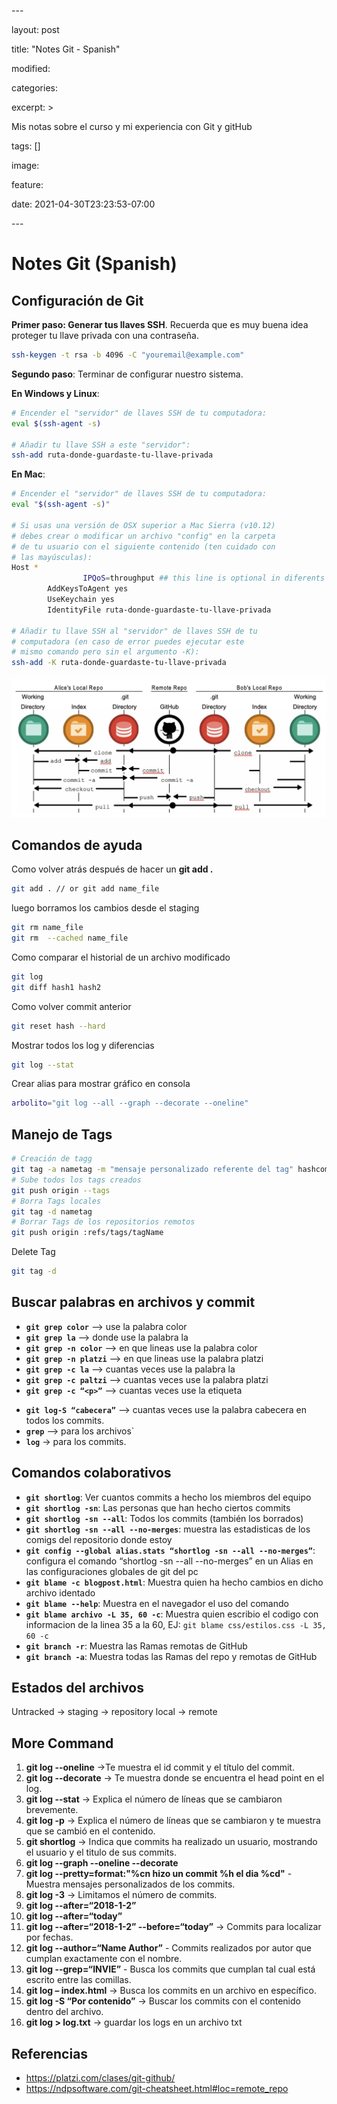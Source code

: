 \---

layout: post

title: "Notes Git - Spanish"

modified:

categories:

excerpt: >

 Mis notas sobre el curso y mi experiencia con Git y gitHub

tags: []

image:

feature:

date: 2021-04-30T23:23:53-07:00

\---

# Notes Git (Spanish)

## Configuración de Git

**Primer paso: Generar tus llaves SSH**. Recuerda que es muy buena idea proteger tu llave privada con una contraseña.

```bash
ssh-keygen -t rsa -b 4096 -C "youremail@example.com"
```

**Segundo paso**: Terminar de configurar nuestro sistema.

**En Windows y Linux**:

```bash
# Encender el "servidor" de llaves SSH de tu computadora:
eval $(ssh-agent -s)

# Añadir tu llave SSH a este "servidor":
ssh-add ruta-donde-guardaste-tu-llave-privada
```

**En Mac**:

```bash
# Encender el "servidor" de llaves SSH de tu computadora:
eval "$(ssh-agent -s)"

# Si usas una versión de OSX superior a Mac Sierra (v10.12)
# debes crear o modificar un archivo "config" en la carpeta
# de tu usuario con el siguiente contenido (ten cuidado con
# las mayúsculas):
Host *
				IPQoS=throughput ## this line is optional in diferents version on mac
        AddKeysToAgent yes
        UseKeychain yes
        IdentityFile ruta-donde-guardaste-tu-llave-privada

# Añadir tu llave SSH al "servidor" de llaves SSH de tu
# computadora (en caso de error puedes ejecutar este
# mismo comando pero sin el argumento -K):
ssh-add -K ruta-donde-guardaste-tu-llave-privada
```



![git_multiuserflow](./notes-git/git_multiuserflow.png)

## Comandos de ayuda

Como volver atrás después de hacer un **git add .**

```sh
git add . // or git add name_file
```

luego borramos los cambios desde el staging

```sh
git rm name_file
git rm  --cached name_file
```

Como comparar el historial de un archivo modificado

```sh
git log
git diff hash1 hash2
```

Como volver commit anterior

```bash
git reset hash --hard
```

Mostrar todos los log y diferencias

```bash
git log --stat
```

Crear alias para mostrar gráfico en consola

```bash
arbolito="git log --all --graph --decorate --oneline"
```

## Manejo de Tags

```bash
# Creación de tagg
git tag -a nametag -m "mensaje personalizado referente del tag" hashcommit
# Sube todos los tags creados
git push origin --tags
# Borra Tags locales
git tag -d nametag
# Borrar Tags de los repositorios remotos
git push origin :refs/tags/tagName 
```

Delete Tag

```bash
git tag -d
```



## Buscar palabras en archivos y commit

- **`git grep color`** --> use la palabra color
- **`git grep la`** --> donde use la palabra la
- **`git grep -n color`** –> en que lineas use la palabra color
- **`git grep -n platzi`** --> en que lineas use la palabra platzi
- **`git grep -c la`** --> cuantas veces use la palabra la
- **`git grep -c paltzi`** --> cuantas veces use la palabra platzi
- **`git grep -c “<p>”`** –> cuantas veces use la etiqueta <p>
- **`git log-S “cabecera”`** --> cuantas veces use la palabra cabecera en
  todos los commits.
- **`grep`** –> para los archivos`
- **`log`** -> para los commits.

## Comandos colaborativos

- **`git shortlog`**: Ver cuantos commits a hecho los miembros del equipo
- **`git shortlog -sn`**: Las personas que han hecho ciertos commits
- **`git shortlog -sn --all`**: Todos los commits (también los borrados)
- **`git shortlog -sn --all --no-merges`**: muestra las estadisticas de los comigs del repositorio donde estoy
- **`git config --global alias.stats “shortlog -sn --all --no-merges”`**: configura el comando “shortlog -sn --all --no-merges” en un Alias en las configuraciones globales de git del pc
- **`git blame -c blogpost.html`**: Muestra quien ha hecho cambios en dicho archivo identado
- **`git blame --help`**: Muestra en el navegador el uso del comando
- **`git blame archivo -L 35, 60 -c`**: Muestra quien escribio el codigo con informacion de la linea 35 a la 60, EJ: `git blame css/estilos.css -L 35, 60 -c`
- **`git branch -r`**: Muestra las Ramas remotas de GitHub
- **`git branch -a`**: Muestra todas las Ramas del repo y remotas de GitHub



## Estados del archivos

Untracked  -> staging  -> repository local -> remote



## More Command

1. **git log --oneline** ->Te muestra el id commit y el título del commit.
2. **git log --decorate** -> Te muestra donde se encuentra el head point en el log.
3. **git log --stat** -> Explica el número de líneas que se cambiaron brevemente.
4. **git log -p** -> Explica el número de líneas que se cambiaron y te muestra que se cambió en el contenido.
5. **git shortlog** -> Indica que commits ha realizado un usuario, mostrando el usuario y el titulo de sus commits.
6. **git log --graph --oneline --decorate** 
7. **git log --pretty=format:"%cn hizo un commit %h el dia %cd"** - Muestra mensajes personalizados de los commits.
8. **git log -3** -> Limitamos el número de commits.
9. **git log --after=“2018-1-2”**
10. **git log --after=“today”**
11. **git log --after=“2018-1-2” --before=“today”** -> Commits para localizar por fechas.
12. **git log --author=“Name Author”** - Commits realizados por autor que cumplan exactamente con el nombre.
13. **git log --grep=“INVIE”** - Busca los commits que cumplan tal cual está escrito entre las comillas.
14. **git log – index.html** -> Busca los commits en un archivo en específico.
15. **git log -S “Por contenido”** -> Buscar los commits con el contenido dentro del archivo.
16. **git log > log.txt** -> guardar los logs en un archivo txt



## Referencias

- https://platzi.com/clases/git-github/
- https://ndpsoftware.com/git-cheatsheet.html#loc=remote_repo